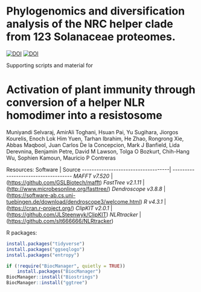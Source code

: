 # Phylogenomics and diversification analysis of the NRC helper clade from 123 Solanaceae proteomes.

[![DOI](https://zenodo.org/badge/DOI/10.5281/zenodo.13362063.svg)](https://doi.org/10.5281/zenodo.13362063)
[![DOI](https://img.shields.io/badge/bioRxiv-doi.org/10.1101/2023.12.17.572070-BE2634.svg)](https://doi.org/10.1101/2023.12.17.572070)

Supporting scripts and material for
# Activation of plant immunity through conversion of a helper NLR homodimer into a resistosome
Muniyandi Selvaraj, AmirAli Toghani, Hsuan Pai, Yu Sugihara, Jiorgos Kourelis, Enoch Lok Him Yuen, Tarhan Ibrahim, He Zhao, Rongrong Xie, Abbas Maqbool, Juan Carlos De la Concepcion, Mark J Banfield, Lida Derevnina, Benjamin Petre, David M Lawson, Tolga O Bozkurt, Chih-Hang Wu, Sophien Kamoun, Mauricio P Contreras


Resources:
Software                            | Source
------------------------------------| ------------------------------------
*MAFFT v7.520*                      | (https://github.com/GSLBiotech/mafft)
*FastTree v2.1.11*                  | (http://www.microbesonline.org/fasttree/)
*Dendroscope v3.8.8*                | (https://software-ab.cs.uni-tuebingen.de/download/dendroscope3/welcome.html)
*R v4.3.1*                          | (https://cran.r-project.org/)
*ClipKIT v2.0.1*                    | (https://github.com/JLSteenwyk/ClipKIT)
*NLRtracker*                        | (https://github.com/slt666666/NLRtracker)

R packages:
```R
install.packages("tidyverse")
install.packages("ggseqlogo")
install.packages("entropy")

if (!require("BiocManager", quietly = TRUE))
    install.packages("BiocManager")
BiocManager::install("Biostrings")
BiocManager::install("ggtree")
```
